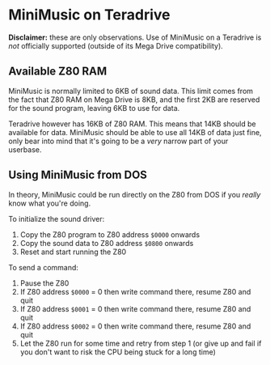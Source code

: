 # MiniMusic on Teradrive

**Disclaimer:** these are only observations. Use of MiniMusic on a Teradrive is *not* officially supported (outside of its Mega Drive compatibility).

## Available Z80 RAM

MiniMusic is normally limited to 6KB of sound data. This limit comes from the fact that Z80 RAM on Mega Drive is 8KB, and the first 2KB are reserved for the sound program, leaving 6KB to use for data.

Teradrive however has 16KB of Z80 RAM. This means that 14KB should be available for data. MiniMusic should be able to use all 14KB of data just fine, only bear into mind that it's going to be a *very* narrow part of your userbase.

## Using MiniMusic from DOS

In theory, MiniMusic could be run directly on the Z80 from DOS if you *really* know what you're doing.

To initialize the sound driver:

1. Copy the Z80 program to Z80 address `$0000` onwards
2. Copy the sound data to Z80 address `$0800` onwards
3. Reset and start running the Z80

To send a command:

1. Pause the Z80
2. If Z80 address `$0000` = 0 then write command there, resume Z80 and quit
3. If Z80 address `$0001` = 0 then write command there, resume Z80 and quit
4. If Z80 address `$0002` = 0 then write command there, resume Z80 and quit
5. Let the Z80 run for some time and retry from step 1 (or give up and fail if you don't want to risk the CPU being stuck for a long time)
